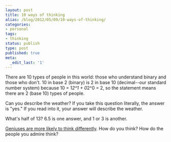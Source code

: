 ```yaml
---
layout: post
title: 10 ways of thinking
alias: /blog/2012/05/09/10-ways-of-thinking/
categories:
- personal
tags:
- thinking
status: publish
type: post
published: true
meta:
  _edit_last: '1'
---
```

There are 10 types of people in this world: those who understand binary and those who don't. 10 in base 2 (binary) is 2 in base 10 (decimal--our standard number system) because 10 = 1*2^1 + 0*2^0 = 2, so the statement means there are 2 (base 10) types of people.

Can you describe the weather? If you take this question literally, the answer is "yes." If you read into it, your answer will describe the weather.

What's half of 13? 6.5 is one answer, and 1 or 3 is another.

<a title="How geniuses think" href="http://www.psychologytoday.com/blog/creative-thinkering/201109/how-geniuses-think">Geniuses are more likely to think differently</a>. How do you think? How do the people you admire think?
